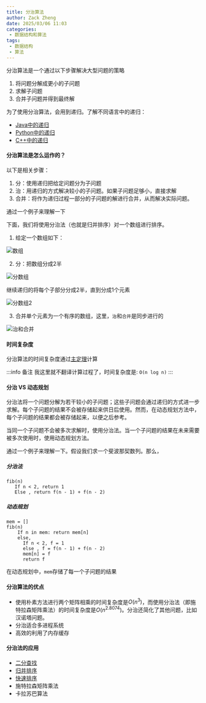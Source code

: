 ```yaml
---
title: 分治算法
author: Zack Zheng
date: 2025/03/06 11:03
categories:
 - 数据结构和算法
tags:
 - 数据结构
 - 算法
---
```


分治算法是一个通过以下步骤解决大型问题的策略

1. 将问题分解成更小的子问题
2. 求解子问题
3. 合并子问题并得到最终解

为了使用分治算法，会用到递归。了解不同语言中的递归：

+ [Java中的递归](https://www.programiz.com/java-programming/recursion)
+ [Python中的递归](https://www.programiz.com/python-programming/recursion)
+ [C++中的递归](https://www.programiz.com/cpp-programming/recursion)

#### 分治算法是怎么运作的？

以下是相关步骤：

1. 分：使用递归把给定问题分为子问题
2. 治：用递归的方式解决较小的子问题。如果子问题足够小，直接求解
3. 合并：将作为递归过程一部分的子问题的解进行合并，从而解决实际问题。

通过一个例子来理解一下

下面，我们将使用分治法（也就是归并排序）对一个数组进行排序。

1. 给定一个数组如下：

![数组](https://gitee.com/zackzhengxy/picGallery/raw/main/imgs/divide-and-conquer-0.webp)

2. 分：把数组分成2半

![分数组](https://gitee.com/zackzhengxy/picGallery/raw/main/imgs/divide-and-conquer-1.webp)

继续递归的将每个子部分分成2半，直到分成1个元素

![分数组2](https://gitee.com/zackzhengxy/picGallery/raw/main/imgs/divide-and-conquer-2.webp)

3. 合并单个元素为一个有序的数组，这里，`治`和`合并`是同步进行的

![治和合并](https://gitee.com/zackzhengxy/picGallery/raw/main/imgs/divide-and-conquer-3.webp)


#### 时间复杂度

分治算法的时间复杂度通过[主定理](./主定理.md)计算

:::info 备注
我这里就不翻译计算过程了，时间复杂度是: `O(n log n)`
:::


#### 分治 VS 动态规划

分治法将一个问题分解为若干较小的子问题；这些子问题会通过递归的方式进一步求解。每个子问题的结果不会被存储起来供日后使用。然而，在动态规划方法中，每个子问题的结果都会被存储起来，以便之后参考。

当同一个子问题不会被多次求解时，使用分治法。当一个子问题的结果在未来需要被多次使用时，使用动态规划方法。

通过一个例子来理解一下。假设我们求一个斐波那契数列。那么，

##### 分治法

```
fib(n)
   If n < 2, return 1
   Else , return f(n - 1) + f(n - 2)
```

##### 动态规划

```
mem = []
fib(n)
    If n in mem: return mem[n]
    else,
      If n < 2, f = 1
      else , f = f(n - 1) + f(n - 2)
      mem[n] = f
      return f
```

在动态规划中，`mem`存储了每一个子问题的结果


#### 分治算法的优点

+ 使用朴素方法进行两个矩阵相乘的时间复杂度是$O(n^3)$，而使用分治法（即施特拉森矩阵乘法）的时间复杂度是$O(n^2.8074)$。分治还简化了其他问题，比如汉诺塔问题。
+ 分治适合多进程系统
+ 高效的利用了内存缓存

#### 分治法的应用

+ [二分查找](https://www.programiz.com/dsa/binary-search)
+ [归并排序](https://www.programiz.com/dsa/merge-sort)
+ [快速排序](https://www.programiz.com/dsa/quick-sort)
+ 施特拉森矩阵乘法
+ 卡拉苏巴算法

